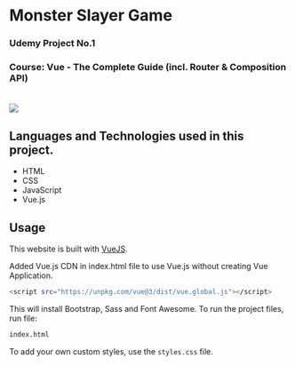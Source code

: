 # Monster Slayer Game
### Udemy Project No.1
### Course: Vue - The Complete Guide (incl. Router & Composition API)<br><br>


<img src="./images/screens.png" />


## Languages and Technologies used in this project.

- HTML
- CSS 
- JavaScript
- Vue.js

## Usage

This website is built with [VueJS](https://vuejs.org/).

Added Vue.js CDN in index.html file to use Vue.js without creating Vue Application.

```bash
<script src="https://unpkg.com/vue@3/dist/vue.global.js"></script>
```

This will install Bootstrap, Sass and Font Awesome. To run the project files, run file:

```bash
index.html
```

To add your own custom styles, use the `styles.css` file.
